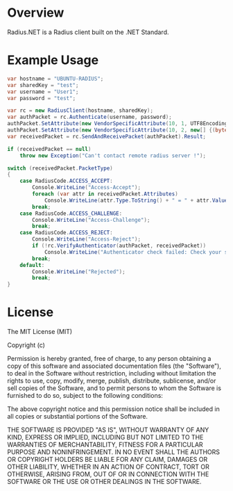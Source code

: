 Overview
========

Radius.NET is a Radius client built on the .NET Standard.

Example Usage
=============

```csharp
var hostname = "UBUNTU-RADIUS";
var sharedKey = "test";
var username = "User1";
var password = "test";

var rc = new RadiusClient(hostname, sharedKey);
var authPacket = rc.Authenticate(username, password);
authPacket.SetAttribute(new VendorSpecificAttribute(10, 1, UTF8Encoding.UTF8.GetBytes("Testing")));
authPacket.SetAttribute(new VendorSpecificAttribute(10, 2, new[] {(byte)7}));
var receivedPacket = rc.SendAndReceivePacket(authPacket).Result;

if (receivedPacket == null) 
	throw new Exception("Can't contact remote radius server !");

switch (receivedPacket.PacketType)
{
	case RadiusCode.ACCESS_ACCEPT:
		Console.WriteLine("Access-Accept");
		foreach (var attr in receivedPacket.Attributes)
			Console.WriteLine(attr.Type.ToString() + " = " + attr.Value);
		break;
	case RadiusCode.ACCESS_CHALLENGE:
		Console.WriteLine("Access-Challenge");
		break;
	case RadiusCode.ACCESS_REJECT:
		Console.WriteLine("Access-Reject");
		if (!rc.VerifyAuthenticator(authPacket, receivedPacket))
			Console.WriteLine("Authenticator check failed: Check your secret");
		break;
	default:
		Console.WriteLine("Rejected");
		break;
}
```

License
=====

The MIT License (MIT)

Copyright (c) <year> <copyright holders>

Permission is hereby granted, free of charge, to any person obtaining a copy
of this software and associated documentation files (the "Software"), to deal
in the Software without restriction, including without limitation the rights
to use, copy, modify, merge, publish, distribute, sublicense, and/or sell
copies of the Software, and to permit persons to whom the Software is
furnished to do so, subject to the following conditions:

The above copyright notice and this permission notice shall be included in
all copies or substantial portions of the Software.

THE SOFTWARE IS PROVIDED "AS IS", WITHOUT WARRANTY OF ANY KIND, EXPRESS OR
IMPLIED, INCLUDING BUT NOT LIMITED TO THE WARRANTIES OF MERCHANTABILITY,
FITNESS FOR A PARTICULAR PURPOSE AND NONINFRINGEMENT. IN NO EVENT SHALL THE
AUTHORS OR COPYRIGHT HOLDERS BE LIABLE FOR ANY CLAIM, DAMAGES OR OTHER
LIABILITY, WHETHER IN AN ACTION OF CONTRACT, TORT OR OTHERWISE, ARISING FROM,
OUT OF OR IN CONNECTION WITH THE SOFTWARE OR THE USE OR OTHER DEALINGS IN
THE SOFTWARE.
